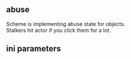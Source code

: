 ## abuse

Scheme is implementing abuse state for objects. <br/>
Stalkers hit actor if you click them for a lot.

## ini parameters

```

```
